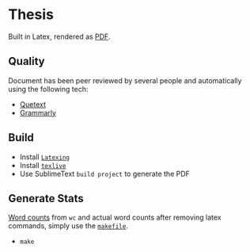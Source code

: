 # Thesis

Built in Latex, rendered as [PDF](main.pdf).

## Quality

Document has been peer reviewed by several people and automatically using the following tech:

- [Quetext](http://www.quetext.com/)
- [Grammarly](https://www.grammarly.com/)


## Build

- Install [`Latexing`](http://docs.latexing.com/stable/introduction.html)
- Install [`texlive`](http://www.tug.org/texlive/acquire-netinstall.html)
- Use SublimeText `build project` to generate the PDF

## Generate Stats

[Word counts](stats.md) from `wc` and actual word counts after removing latex commands, simply use the [`makefile`](makefile).

- `make`
